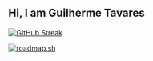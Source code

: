 ## Hi, I am Guilherme Tavares

[![GitHub Streak](https://github-readme-streak-stats.herokuapp.com?user=GuilhermeTavares13&theme=dark)](https://git.io/streak-stats)

[![roadmap.sh](https://roadmap.sh/card/wide/676dbd9270129741a86d63e4?variant=dark)](https://roadmap.sh)
